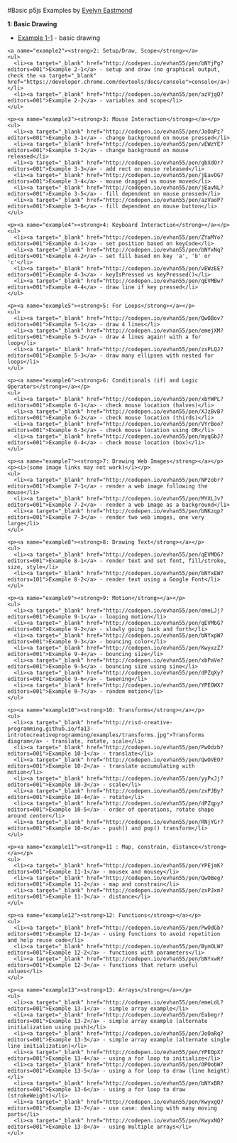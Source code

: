 #Basic p5js Examples by [Evelyn Eastmond](http://www.evelyneastmond.com/)

<a name="example1"><strong>1: Basic Drawing</strong></a>
    <ul>
      <li><a target="_blank" href="http://codepen.io/evhan55/pen/myqjoy?editors=001">Example 1-1</a> - basic drawing</li>
    </ul>

    <a name="example2"><strong>2: Setup/Draw, Scope</strong></a>
    <ul>
      <li><a target="_blank" href="http://codepen.io/evhan55/pen/bNYjPg?editors=001">Example 2-1</a> - setup and draw (no graphical output, check the <a target="_blank" href="https://developer.chrome.com/devtools/docs/console">console</a>)</li>
      <li><a target="_blank" href="http://codepen.io/evhan55/pen/azVjgQ?editors=001">Example 2-2</a> - variables and scope</li>
    </ul>

    <p><a name="example3"><strong>3: Mouse Interaction</strong></a></p>
    <ul>
      <li><a target="_blank" href="http://codepen.io/evhan55/pen/JoOaPz?editors=001">Example 3-1</a> - change background on mouse pressed</li>
      <li><a target="_blank" href="http://codepen.io/evhan55/pen/vEWzYE?editors=001">Example 3-2</a> - change background on mouse released</li>
      <li><a target="_blank" href="http://codepen.io/evhan55/pen/gbXdOr?editors=001">Example 3-3</a> - add rect on mouse released</li>
      <li><a target="_blank" href="http://codepen.io/evhan55/pen/jEavOG?editors=001">Example 3-4</a> - mouse dragged vs mouse moved</li>
      <li><a target="_blank" href="http://codepen.io/evhan55/pen/jEavNL?editors=001">Example 3-5</a> - fill dependent on mouse pressed</li>
      <li><a target="_blank" href="http://codepen.io/evhan55/pen/azVaoP?editors=001">Example 3-6</a> - fill dependent on mouse button</li>
    </ul>

    <p><a name="example4"><strong>4: Keyboard Interaction</strong></a></p>
    <ul>
      <li><a target="_blank" href="http://codepen.io/evhan55/pen/ZYaMYo?editors=001">Example 4-1</a> - set position based on keyCode</li>
      <li><a target="_blank" href="http://codepen.io/evhan55/pen/bNYxNq?editors=001">Example 4-2</a> - set fill based on key 'a', 'b' or 'c'</li>
      <li><a target="_blank" href="http://codepen.io/evhan55/pen/vEWzEE?editors=001">Example 4-3</a> - keyIsPressed vs keyPressed()</li>
      <li><a target="_blank" href="http://codepen.io/evhan55/pen/qEVMBw?editors=001">Example 4-4</a> - draw line if key pressed</li>
    </ul>

    <p><a name="example5"><strong>5: For Loops</strong></a></p>
    <ul>
      <li><a target="_blank" href="http://codepen.io/evhan55/pen/QwOBov?editors=001">Example 5-1</a> - draw 4 lines</li>
      <li><a target="_blank" href="http://codepen.io/evhan55/pen/emejXM?editors=001">Example 5-2</a> - draw 4 lines again! with a for loop</li>
      <li><a target="_blank" href="http://codepen.io/evhan55/pen/zxPLQJ?editors=001">Example 5-3</a> - draw many ellipses with nested for loops</li>
    </ul>

    <p><a name="example6"><strong>6: Conditionals (if) and Logic Operators</strong></a></p>
    <ul>
      <li><a target="_blank" href="http://codepen.io/evhan55/pen/xbYWPL?editors=001">Example 6-1</a> - check mouse location (halves)</li>
      <li><a target="_blank" href="http://codepen.io/evhan55/pen/XJzBvB?editors=001">Example 6-2</a> - check mouse location (thirds)</li>
      <li><a target="_blank" href="http://codepen.io/evhan55/pen/VYrBoo?editors=001">Example 6-3</a> - check mouse location using OR</li>
      <li><a target="_blank" href="http://codepen.io/evhan55/pen/myqGbJ?editors=001">Example 6-4</a> - check mouse location (box)</li>
    </ul>

    <p><a name="example7"><strong>7: Drawing Web Images</strong></a></p>
    <p><i>(some image links may not work)</i></p>
    <ul>
      <li><a target="_blank" href="http://codepen.io/evhan55/pen/NPzobr?editors=001">Example 7-1</a> - render a web image following the mouse</li>
      <li><a target="_blank" href="http://codepen.io/evhan55/pen/MYXLJv?editors=001">Example 7-2</a> - render a web image as a background</li>
      <li><a target="_blank" href="http://codepen.io/evhan55/pen/bNKzqp?editors=001">Example 7-3</a> - render two web images, one very large</li>
    </ul>

    <p><a name="example8"><strong>8: Drawing Text</strong></a></p>
    <ul>
      <li><a target="_blank" href="http://codepen.io/evhan55/pen/qEVMOG?editors=001">Example 8-1</a> - render text and set font, fill/stroke, size, style</li>
      <li><a target="_blank" href="http://codepen.io/evhan55/pen/bNYxEW?editors=101">Example 8-2</a> - render text using a Google Font</li>
    </ul>

    <p><a name="example9"><strong>9: Motion</strong></a></p>
    <ul>
      <li><a target="_blank" href="http://codepen.io/evhan55/pen/emeLJj?editors=001">Example 9-1</a> - looping motion</li>
      <li><a target="_blank" href="http://codepen.io/evhan55/pen/qEVMbG?editors=001">Example 9-2</a> - slowly going back and forth</li>
      <li><a target="_blank" href="http://codepen.io/evhan55/pen/bNYxpW?editors=001">Example 9-3</a> - bouncing color</li>
      <li><a target="_blank" href="http://codepen.io/evhan55/pen/KwyxzZ?editors=001">Example 9-4</a> - bouncing size</li>
      <li><a target="_blank" href="http://codepen.io/evhan55/pen/xbPaVe?editors=001">Example 9-5</a> - bouncing size using sine</li>
      <li><a target="_blank" href="http://codepen.io/evhan55/pen/dPZqXy?editors=001">Example 9-6</a> - tweening</li>
      <li><a target="_blank" href="http://codepen.io/evhan55/pen/YPEOWX?editors=001">Example 9-7</a> - random motion</li>
    </ul>

    <p><a name="example10"><strong>10: Transforms</strong></a></p>
    <ul>
      <li><a target="_blank" href="http://risd-creative-programming.github.io/fa13-introtocreativeprogramming/examples/transforms.jpg">Transforms diagram</a> - translate, rotate, scale</li>
      <li><a target="_blank" href="http://codepen.io/evhan55/pen/PwOdzb?editors=001">Example 10-1</a> - translate</li>
      <li><a target="_blank" href="http://codepen.io/evhan55/pen/QwOVEO?editors=001">Example 10-2</a> - translate accumulating with motion</li>
      <li><a target="_blank" href="http://codepen.io/evhan55/pen/yyPxJj?editors=001">Example 10-3</a> - scale</li>
      <li><a target="_blank" href="http://codepen.io/evhan55/pen/zxPJBy?editors=001">Example 10-4</a> - rotate</li>
      <li><a target="_blank" href="http://codepen.io/evhan55/pen/dPZqpy?editors=001">Example 10-5</a> - order of operations, rotate shape around center</li>
      <li><a target="_blank" href="http://codepen.io/evhan55/pen/RNjYGr?editors=001">Example 10-6</a> - push() and pop() transform</li>
    </ul>

    <p><a name="example11"><strong>11 : Map, constrain, distance</strong></a></p>
    <ul>
      <li><a target="_blank" href="http://codepen.io/evhan55/pen/YPEjmK?editors=001">Example 11-1</a> - mousex and mousey</li>
      <li><a target="_blank" href="http://codepen.io/evhan55/pen/QwOBeg?editors=001">Example 11-2</a> - map and constrain</li>
      <li><a target="_blank" href="http://codepen.io/evhan55/pen/zxPJxm?editors=001">Example 11-3</a> - distance</li>
    </ul>

    <p><a name="example12"><strong>12: Functions</strong></a></p>
    <ul>
      <li><a target="_blank" href="http://codepen.io/evhan55/pen/PwOdGb?editors=001">Example 12-1</a> - using functions to avoid repetition and help reuse code</li>
      <li><a target="_blank" href="http://codepen.io/evhan55/pen/BymOLW?editors=001">Example 12-2</a> - functions with parameters</li>
      <li><a target="_blank" href="http://codepen.io/evhan55/pen/bNYxwR?editors=001">Example 12-3</a> - functions that return useful values</li>
    </ul>

    <p><a name="example13"><strong>13: Arrays</strong></a></p>
    <ul>
      <li><a target="_blank" href="http://codepen.io/evhan55/pen/emeLdL?editors=001">Example 13-1</a> - simple array example</li>
      <li><a target="_blank" href="http://codepen.io/evhan55/pen/Eabegr?editors=001">Example 13-2</a> - simple array example (alternate initialization using push)</li>
      <li><a target="_blank" href="http://codepen.io/evhan55/pen/JoOaRq?editors=001">Example 13-3</a> - simple array example (alternate single line initialization)</li>
      <li><a target="_blank" href="http://codepen.io/evhan55/pen/YPEOpX?editors=001">Example 13-4</a> - using a for loop to initialize</li>
      <li><a target="_blank" href="http://codepen.io/evhan55/pen/OPOobW?editors=001">Example 13-5</a> - using a for loop to draw (line height)</li>
      <li><a target="_blank" href="http://codepen.io/evhan55/pen/bNYxBR?editors=001">Example 13-6</a> - using a for loop to draw (strokeWeight)</li>
      <li><a target="_blank" href="http://codepen.io/evhan55/pen/KwyxgQ?editors=001">Example 13-7</a> - use case: dealing with many moving parts</li>
      <li><a target="_blank" href="http://codepen.io/evhan55/pen/KwyxNQ?editors=001">Example 13-8</a> - using multiple arrays</li>
    </ul>
